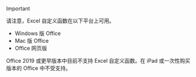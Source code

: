 > [!IMPORTANT]
> 请注意，Excel 自定义函数在以下平台上可用。
> - Windows 版 Office
> - Mac 版 Office
> - Office 网页版
>
> Office 2019 或更早版本中目前不支持 Excel 自定义函数。在 iPad 或一次性购买版本的 Office 中不受支持。
